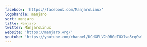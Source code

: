 ```yaml
---
facebook: 'https://facebook.com/ManjaroLinux'
logohandle: manjaro
sort: manjaro
title: Manjaro
twitter: ManjaroLinux
website: 'https://manjaro.org/'
youtube: 'https://youtube.com/channel/UCdGFLV7h9RGeTUX7wa5rqGw'
---
```

